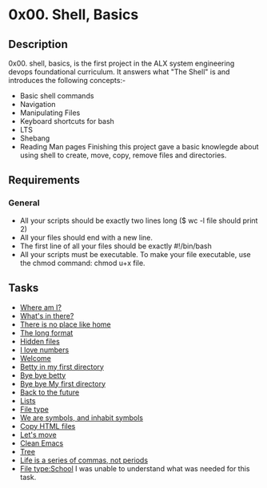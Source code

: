 # 0x00. Shell, Basics

## Description

0x00. shell, basics, is the first project in the ALX system engineering devops foundational curriculum. It answers what "The Shell" is and introduces the following concepts:-
- Basic shell commands
- Navigation
- Manipulating Files
- Keyboard shortcuts for bash
- LTS
- Shebang
- Reading Man pages
Finishing this project gave a basic knowlegde about using shell to create, move, copy, remove files and directories.

## Requirements

### General

- All your scripts should be exactly two lines long ($ wc -l file should print 2)
- All your files should end with a new line.
- The first line of all your files should be exactly #!/bin/bash
- All your scripts must be executable. To make your file executable, use the chmod command: chmod u+x file.

## Tasks

- [Where am I?](https://github.com/SantinoMajur/alx-system_engineering-devops/blob/master/0x00-shell_basics/0-current_working_directory)
- [What's in there?](https://github.com/SantinoMajur/alx-system_engineering-devops/blob/master/0x00-shell_basics/1-listit)
- [There is no place like home](https://github.com/SantinoMajur/alx-system_engineering-devops/blob/master/0x00-shell_basics/2-bring_me_home)
- [The long format](https://github.com/SantinoMajur/alx-system_engineering-devops/blob/master/0x00-shell_basics/3-listfiles)
- [Hidden files](https://github.com/SantinoMajur/alx-system_engineering-devops/blob/master/0x00-shell_basics/4-listmorefiles)
- [I love numbers](https://github.com/SantinoMajur/alx-system_engineering-devops/blob/master/0x00-shell_basics/5-listfilesdigitonly)
- [Welcome](https://github.com/SantinoMajur/alx-system_engineering-devops/blob/master/0x00-shell_basics/6-firstdirectory)
- [Betty in my first directory](https://github.com/SantinoMajur/alx-system_engineering-devops/blob/master/0x00-shell_basics/7-movethatfile)
- [Bye bye betty](https://github.com/SantinoMajur/alx-system_engineering-devops/blob/master/0x00-shell_basics/8-firstdelete)
- [Bye bye My first directory](https://github.com/SantinoMajur/alx-system_engineering-devops/blob/master/0x00-shell_basics/9-firstdirdeletion)
- [Back to the future](https://github.com/SantinoMajur/alx-system_engineering-devops/blob/master/0x00-shell_basics/10-back)
- [Lists](https://github.com/SantinoMajur/alx-system_engineering-devops/blob/master/0x00-shell_basics/11-lists)
- [File type](https://github.com/SantinoMajur/alx-system_engineering-devops/blob/master/0x00-shell_basics/12-file_type)
- [We are symbols, and inhabit symbols](https://github.com/SantinoMajur/alx-system_engineering-devops/blob/master/0x00-shell_basics/13-symbolic_link)
- [Copy HTML files](https://github.com/SantinoMajur/alx-system_engineering-devops/blob/master/0x00-shell_basics/14-copy_html)
- [Let's move](https://github.com/SantinoMajur/alx-system_engineering-devops/blob/master/0x00-shell_basics/100-lets_move)
- [Clean Emacs](https://github.com/SantinoMajur/alx-system_engineering-devops/blob/master/0x00-shell_basics/101-clean_emacs)
- [Tree](https://github.com/SantinoMajur/alx-system_engineering-devops/blob/master/0x00-shell_basics/102-tree)
- [Life is a series of commas, not periods](https://github.com/SantinoMajur/alx-system_engineering-devops/blob/master/0x00-shell_basics/103-commas)
- [File type:School](https://github.com/SantinoMajur/alx-system_engineering-devops/blob/master/0x00-shell_basics/school.mgc) I was unable to understand what was needed for this task.

